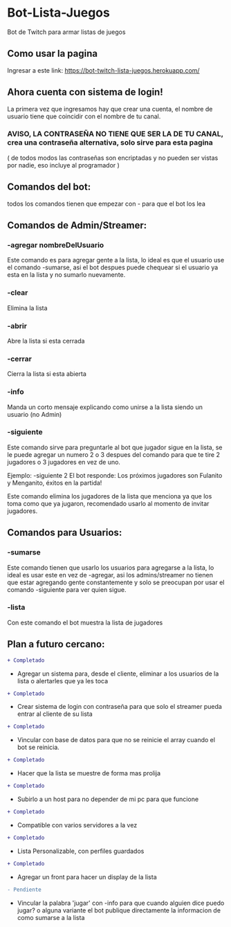 # Bot-Lista-Juegos
Bot de Twitch para armar listas de juegos

## Como usar la pagina

Ingresar a este link:
https://bot-twitch-lista-juegos.herokuapp.com/

## Ahora cuenta con sistema de login!
La primera vez que ingresamos hay que crear una cuenta, el nombre de usuario tiene que coincidir con el nombre de tu canal.
### AVISO, LA CONTRASEÑA NO TIENE QUE SER LA DE TU CANAL, crea una contraseña alternativa, solo sirve para esta pagina
( de todos modos las contraseñas son encriptadas y no pueden ser vistas por nadie, eso incluye al programador )


## Comandos del bot:

todos los comandos tienen que empezar con - para que el bot los lea

## Comandos de Admin/Streamer:

### -agregar nombreDelUsuario
Este comando es para agregar gente a la lista, lo ideal es que el usuario use el comando -sumarse, asi el bot despues puede chequear si el usuario ya esta en la lista y no sumarlo nuevamente.

### -clear
Elimina la lista 

### -abrir
Abre la lista si esta cerrada

### -cerrar 
Cierra la lista si esta abierta

### -info
Manda un corto mensaje explicando como unirse a la lista siendo un usuario (no Admin)

### -siguiente
Este comando sirve para preguntarle al bot que jugador sigue en la lista, se le puede agregar un numero 2 o 3 despues del comando para que te tire 2 jugadores o 3 jugadores en vez de uno. 

Ejemplo: -siguiente 2
El bot responde: Los próximos jugadores son Fulanito y Menganito, éxitos en la partida!

Este comando elimina los jugadores de la lista que menciona ya que los toma como que ya jugaron, recomendado usarlo al momento de invitar jugadores.

## Comandos para Usuarios:

### -sumarse 
Este comando tienen que usarlo los usuarios para agregarse a la lista, lo ideal es usar este en vez de -agregar, asi los admins/streamer no tienen que estar agregando gente constantemente y solo se preocupan por usar el comando -siguiente para ver quien sigue.

### -lista
Con este comando el bot muestra la lista de jugadores 



## Plan a futuro cercano:
```diff
+ Completado
```
- Agregar un sistema para, desde el cliente, eliminar a los usuarios de la lista o alertarles que ya les toca
```diff
+ Completado
```
- Crear sistema de login con contraseña para que solo el streamer pueda entrar al cliente de su lista
```diff
+ Completado
```
- Vincular con base de datos para que no se reinicie el array cuando el bot se reinicia. 
```diff
+ Completado
```
- Hacer que la lista se muestre de forma mas prolija 
```diff
+ Completado
```
- Subirlo a un host para no depender de mi pc para que funcione
```diff
+ Completado
```
- Compatible con varios servidores a la vez
```diff
+ Completado
```
- Lista Personalizable, con perfiles guardados
```diff
+ Completado
```
- Agregar un front para hacer un display de la lista
```diff
- Pendiente
```
- Vincular la palabra 'jugar' con -info para que cuando alguien dice puedo jugar? o alguna variante el bot publique directamente la informacion de como sumarse a la lista

